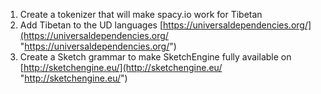 1. Create a tokenizer that will make spacy.io work for Tibetan 
2. Add Tibetan to the UD languages [https://universaldependencies.org/](https://universaldependencies.org/ "https://universaldependencies.org/") 
3. Create a Sketch grammar to make SketchEngine fully available on [http://sketchengine.eu/](http://sketchengine.eu/ "http://sketchengine.eu/")